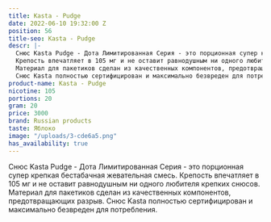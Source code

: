 ```yaml
---
title: Kasta - Pudge
date: 2022-06-10 19:32:00 Z
position: 56
title-seo: Kasta - Pudge
descr: |-
  Снюс Kasta Pudge - Дота Лимитированная Серия - это порционная супер крепкая бестабачная жевательная смесь.
  Крепость впечатляет в 105 мг и не оставит равнодушным ни одного любителя крепких снюсов.
  Материал для пакетиков сделан из качественных компонентов, предотвращающих разрыв.
  Снюс Kasta полностью сертифицирован и максимально безвреден для потребления.
product-name: Kasta - Pudge
nicotine: 105
portions: 20
gram: 20
price: 3000
brand: Russian products
taste: Яблоко
image: "/uploads/3-cde6a5.png"
has_availability: true
---
```


Снюс Kasta Pudge - Дота Лимитированная Серия - это порционная супер крепкая бестабачная жевательная смесь.
Крепость впечатляет в 105 мг и не оставит равнодушным ни одного любителя крепких снюсов.
Материал для пакетиков сделан из качественных компонентов, предотвращающих разрыв.
Снюс Kasta полностью сертифицирован и максимально безвреден для потребления.